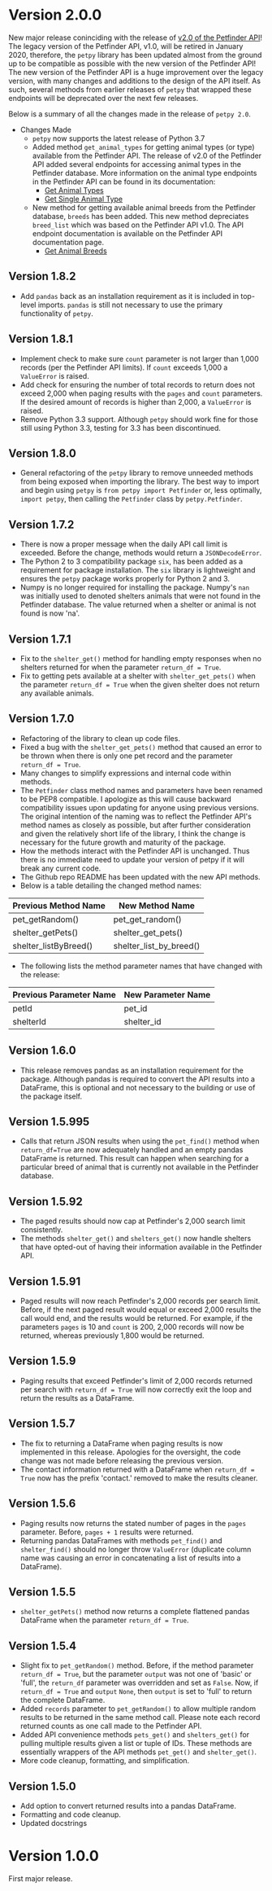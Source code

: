 # Version 2.0.0

New major release coninciding with the release of [v2.0 of the Petfinder API](https://www.petfinder.com/developers/)! 
The legacy version of the Petfinder API, v1.0, will be retired in January 2020, therefore, the `petpy` library has 
been updated almost from the ground up to be compatible as possible with the new version of the Petfinder API! The 
new version of the Petfinder API is a huge improvement over the legacy version, with many changes and additions to 
the design of the API itself. As such, several methods from earlier releases of `petpy` that wrapped these endpoints 
will be deprecated over the next few releases.

Below is a summary of all the changes made in the release of `petpy 2.0`. 
  
- Changes Made
    - `petpy` now supports the latest release of Python 3.7
    - Added method `get_animal_types` for getting animal types (or type) available from the Petfinder API. The release 
      of v2.0 of the Petfinder API added several endpoints for accessing animal types in the Petfinder database. 
      More information on the animal type endpoints in the Petfinder API can be found in its documentation:
        - [Get Animal Types](https://www.petfinder.com/developers/v2/docs/#get-animal-types)
        - [Get Single Animal Type](https://www.petfinder.com/developers/v2/docs/#get-a-single-animal-type)
    - New method for getting available animal breeds from the Petfinder database, `breeds` has been added. This new 
      method depreciates `breed_list` which was based on the Petfinder API v1.0. The API endpoint documentation is 
      available on the Petfinder API documentation page.
        - [Get Animal Breeds](https://www.petfinder.com/developers/v2/docs/#get-animal-breeds)

## Version 1.8.2

- Add `pandas` back as an installation requirement as it is included in top-level imports. `pandas` is 
  still not necessary to use the primary functionality of `petpy`.

## Version 1.8.1

- Implement check to make sure `count` parameter is not larger than 1,000 records (per the Petfinder API
  limits). If `count` exceeds 1,000 a `ValueError` is raised.
- Add check for ensuring the number of total records to return does not exceed 2,000 when paging results with
  the `pages` and `count` parameters. If the desired amount of records is higher than 2,000, a
  `ValueError` is raised.
- Remove Python 3.3 support. Although `petpy` should work fine for those still using Python 3.3, testing for 3.3
  has been discontinued.

## Version 1.8.0

- General refactoring of the `petpy` library to remove unneeded methods from being exposed when importing the 
  library. The best way to import and begin using `petpy` is `from petpy import Petfinder` or, less optimally, 
  `import petpy`, then calling the `Petfinder` class by `petpy.Petfinder`.

## Version 1.7.2

- There is now a proper message when the daily API call limit is exceeded. Before the change, methods would
  return a `JSONDecodeError`.
- The Python 2 to 3 compatibility package `six`, has been added as a requirement for package installation.
  The `six` library is lightweight and ensures the `petpy` package works properly for Python 2 and 3.
- Numpy is no longer required for installing the package. Numpy's `nan` was initially used to denoted shelters animals 
  that were not found in the Petfinder database. The value returned when a shelter or animal is not found is now 'na'.

## Version 1.7.1

- Fix to the `shelter_get()` method for handling empty responses when no shelters returned for when
  the parameter `return_df = True`.
- Fix to getting pets available at a shelter with `shelter_get_pets()` when the parameter
  `return_df = True` when the given shelter does not return any available animals.

## Version 1.7.0

- Refactoring of the library to clean up code files.
- Fixed a bug with the `shelter_get_pets()` method that caused an error to be thrown when there is only
  one pet record and the parameter `return_df = True`.
- Many changes to simplify expressions and internal code within methods.
- The `Petfinder` class method names and parameters have been renamed to be PEP8 compatible. I apologize as this will 
  cause backward compatibility issues upon updating for anyone using previous versions. The original intention of the 
  naming was to reflect the Petfinder API's method names as closely as possible, but after further consideration and 
  given the relatively short life of the library, I think the change is necessary for the future growth and maturity 
  of the package.
- How the methods interact with the Petfinder API is unchanged. Thus there is no immediate need to update your
  version of petpy if it will break any current code.
- The Github repo README has been updated with the new API methods.
- Below is a table detailing the changed method names:

| Previous Method Name | New Method Name |
| -------------------------- | ---------------------- |
| pet_getRandom()           | pet_get_random()     |
| shelter_getPets()            | shelter_get_pets()      |
| shelter_listByBreed()      | shelter_list_by_breed() |

- The following lists the method parameter names that have changed with the release:

| Previous Parameter Name | New Parameter Name |
| ---------------------------- | ------------------------- |
| petId                                 | pet_id                            |
| shelterId                           | shelter_id                       |

## Version 1.6.0

- This release removes pandas as an installation requirement for the package. Although pandas is
  required to convert the API results into a DataFrame, this is optional and not necessary to the
  building or use of the package itself.

## Version 1.5.995

- Calls that return JSON results when using the `pet_find()` method when `return_df=True` are now
  adequately handled and an empty pandas DataFrame is returned. This result can happen when searching for a
  particular breed of animal that is currently not available in the Petfinder database.

## Version 1.5.92

- The paged results should now cap at Petfinder's 2,000 search limit consistently.
- The methods `shelter_get()` and `shelters_get()` now handle shelters that have opted-out of having
  their information available in the Petfinder API.

## Version 1.5.91

- Paged results will now reach Petfinder's 2,000 records per search limit. Before, if the next paged result would 
  equal or exceed 2,000 results the call would end, and the results would be returned. For example, if the parameters 
  `pages` is 10 and `count` is 200, 2,000 records will now be returned, whereas previously 1,800 would be returned.

## Version 1.5.9

- Paging results that exceed Petfinder's limit of 2,000 records returned per search with `return_df = True`
  will now correctly exit the loop and return the results as a DataFrame.

## Version 1.5.7

- The fix to returning a DataFrame when paging results is now implemented in this release. Apologies for the
  oversight, the code change was not made before releasing the previous version.
- The contact information returned with a DataFrame when `return_df = True` now has the prefix 'contact.'
  removed to make the results cleaner.

## Version 1.5.6

- Paging results now returns the stated number of pages in the `pages` parameter. Before, `pages + 1`
  results were returned.
- Returning pandas DataFrames with methods `pet_find()` and `shelter_find()` should no longer throw
  `ValueError` (duplicate column name was causing an error in concatenating a list of results into a DataFrame).

## Version 1.5.5

- `shelter_getPets()` method now returns a complete flattened pandas DataFrame when the parameter
  `return_df = True`.

## Version 1.5.4

- Slight fix to `pet_getRandom()` method. Before, if the method parameter `return_df = True`, but the parameter `output` 
  was not one of 'basic' or 'full', the `return_df` parameter was overridden and set as `False`. Now, if 
  `return_df = True` and `output` `None`, then `output` is set to 'full' to return the complete DataFrame.
- Added `records` parameter to `pet_getRandom()` to allow multiple random results to be returned in the same method 
  call. Please note each record returned counts as one call made to the Petfinder API.
- Added API convenience methods `pets_get()` and `shelters_get()` for pulling multiple results given a list or tuple 
  of IDs. These methods are essentially wrappers of the API methods `pet_get()` and `shelter_get()`.
- More code cleanup, formatting, and simplification.

## Version 1.5.0

- Add option to convert returned results into a pandas DataFrame.
- Formatting and code cleanup.
- Updated docstrings

# Version 1.0.0

First major release.